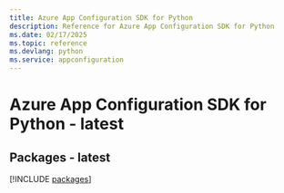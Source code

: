 ```yaml
---
title: Azure App Configuration SDK for Python
description: Reference for Azure App Configuration SDK for Python
ms.date: 02/17/2025
ms.topic: reference
ms.devlang: python
ms.service: appconfiguration
---
```

# Azure App Configuration SDK for Python - latest
## Packages - latest
[!INCLUDE [packages](app-configuration-index.md)]